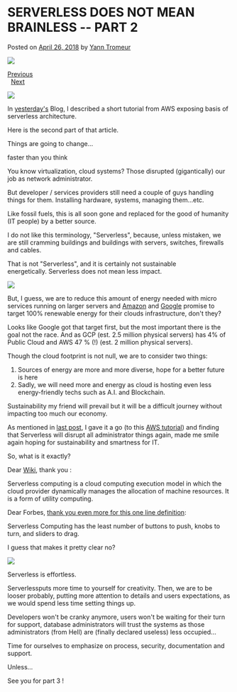 # SERVERLESS DOES NOT MEAN BRAINLESS -- PART 2

Posted on [April 26, 2018](https://iooikos.co/blog-post/serverless-does-not-mean-brainless-part-2/) by [Yann Tromeur](https://iooikos.co/author/gmailyatr/)

[![](https://i0.wp.com/iooikos.co/wp-content/uploads/2018/08/24.png?fit=531%2C355&ssl=1)](https://iooikos.co/blog-post/serverless-does-not-mean-brainless-part-2/)

[Previous](https://iooikos.co/blog-post/serverless-does-not-mean-brainless-part-1/)                                                                                                             [Next](https://iooikos.co/blog-post/serverless-does-not-mean-brainless-part-3/)

![](https://static.wixstatic.com/media/e2f69251cb244a16a0c1f7d6f87aba1e.jpg/v1/fill/w_484,h_323,al_c,q_80,usm_0.66_1.00_0.01/e2f69251cb244a16a0c1f7d6f87aba1e.webp)

In [yesterday's](http://www.iooikos.com/single-post/2018/04/25/Serverless-does-not-mean-Brainless---Part-1) Blog, I described a short tutorial from AWS exposing basis of serverless architecture.

Here is the second part of that article.

Things are going to change...

faster than you think

You know virtualization, cloud systems? Those disrupted (gigantically) our job as network administrator.

But developer / services providers still need a couple of guys handling things for them. Installing hardware, systems, managing them...etc.

Like fossil fuels, this is all soon gone and replaced for the good of humanity (IT people) by a better source.

I do not like this terminology, "Serverless", because, unless mistaken, we are still cramming buildings and buildings with servers, switches, firewalls and cables.

That is not "Serverless", and it is certainly not sustainable energetically. Serverless does not mean less impact.

![](https://static.wixstatic.com/media/beab10b3026541219d9e20eb3b3d8a32.jpg/v1/fill/w_484,h_323,al_c,q_80,usm_0.66_1.00_0.01/beab10b3026541219d9e20eb3b3d8a32.webp)

But, I guess, we are to reduce this amount of energy needed with micro services running on larger servers and [Amazon](https://aws.amazon.com/about-aws/sustainability/) and [Google](https://cloud.google.com/environment/) promise to target 100% renewable energy for their clouds infrastructure, don't they?

Looks like Google got that target first, but the most important there is the goal not the race. And as GCP (est. 2.5 million physical servers) has 4% of Public Cloud and AWS 47 % (!) (est. 2 million physical servers).

Though the cloud footprint is not null, we are to consider two things:

1.  Sources of energy are more and more diverse, hope for a better future is here
2.  Sadly, we will need more and energy as cloud is hosting even less energy-friendly techs such as A.I. and Blockchain.

Sustainability my friend will prevail but it will be a difficult journey without impacting too much our economy.

As mentioned in [last post](http://www.iooikos.com/single-post/2018/04/25/Serverless-does-not-mean-Brainless---Part-1), I gave it a go (to this [AWS tutorial](https://aws.amazon.com/getting-started/serverless-web-app/)) and finding that Serverless will disrupt all administrator things again, made me smile again hoping for sustainability and smartness for IT.

So, what is it exactly?

Dear [Wiki](https://en.wikipedia.org/wiki/Serverless_computing), thank you :

Serverless computing is a cloud computing execution model in which the cloud provider dynamically manages the allocation of machine resources. It is a form of utility computing.

Dear Forbes, [thank you even more for this one line definition](https://www.forbes.com/sites/janakirammsv/2016/05/25/what-defines-serverless-computing/#76b9e9a77f29):

Serverless Computing has the least number of buttons to push, knobs to turn, and sliders to drag.

I guess that makes it pretty clear no?

![](https://static.wixstatic.com/media/cc7a942b2b08d123a9052ad96a976a97.jpg/v1/fill/w_484,h_726,al_c,q_80,usm_0.66_1.00_0.01/cc7a942b2b08d123a9052ad96a976a97.webp)

Serverless is effortless.

Serverlessputs more time to yourself for creativity. Then, we are to be looser probably, putting more attention to details and users expectations, as we would spend less time setting things up.

Developers won't be cranky anymore, users won't be waiting for their turn for support, database administrators will trust the systems as those administrators (from Hell) are (finally declared useless) less occupied...

Time for ourselves to emphasize on process, security, documentation and support.

Unless...

See you for part 3 !
